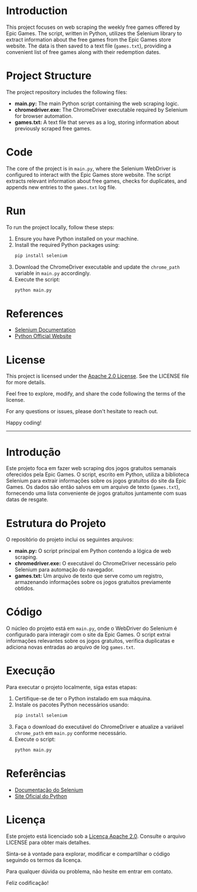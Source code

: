 # Introduction

This project focuses on web scraping the weekly free games offered by Epic Games. The script, written in Python, utilizes the Selenium library to extract information about the free games from the Epic Games store website. The data is then saved to a text file (`games.txt`), providing a convenient list of free games along with their redemption dates.

# Project Structure

The project repository includes the following files:

- **main.py:** The main Python script containing the web scraping logic.
- **chromedriver.exe:** The ChromeDriver executable required by Selenium for browser automation.
- **games.txt:** A text file that serves as a log, storing information about previously scraped free games.

# Code

The core of the project is in `main.py`, where the Selenium WebDriver is configured to interact with the Epic Games store website. The script extracts relevant information about free games, checks for duplicates, and appends new entries to the `games.txt` log file.

# Run

To run the project locally, follow these steps:

1. Ensure you have Python installed on your machine.
2. Install the required Python packages using:
   ```bash
   pip install selenium
   ```
3. Download the ChromeDriver executable and update the `chrome_path` variable in `main.py` accordingly.
4. Execute the script:
   ```bash
   python main.py
   ```

# References

- [Selenium Documentation](https://www.selenium.dev/documentation/en/)
- [Python Official Website](https://www.python.org/)

# License

This project is licensed under the [Apache 2.0 License](LICENSE). See the LICENSE file for more details.

Feel free to explore, modify, and share the code following the terms of the license.

For any questions or issues, please don't hesitate to reach out.

Happy coding!

---

# Introdução

Este projeto foca em fazer web scraping dos jogos gratuitos semanais oferecidos pela Epic Games. O script, escrito em Python, utiliza a biblioteca Selenium para extrair informações sobre os jogos gratuitos do site da Epic Games. Os dados são então salvos em um arquivo de texto (`games.txt`), fornecendo uma lista conveniente de jogos gratuitos juntamente com suas datas de resgate.

# Estrutura do Projeto

O repositório do projeto inclui os seguintes arquivos:

- **main.py:** O script principal em Python contendo a lógica de web scraping.
- **chromedriver.exe:** O executável do ChromeDriver necessário pelo Selenium para automação do navegador.
- **games.txt:** Um arquivo de texto que serve como um registro, armazenando informações sobre os jogos gratuitos previamente obtidos.

# Código

O núcleo do projeto está em `main.py`, onde o WebDriver do Selenium é configurado para interagir com o site da Epic Games. O script extrai informações relevantes sobre os jogos gratuitos, verifica duplicatas e adiciona novas entradas ao arquivo de log `games.txt`.

# Execução

Para executar o projeto localmente, siga estas etapas:

1. Certifique-se de ter o Python instalado em sua máquina.
2. Instale os pacotes Python necessários usando:
   ```bash
   pip install selenium
   ```
3. Faça o download do executável do ChromeDriver e atualize a variável `chrome_path` em `main.py` conforme necessário.
4. Execute o script:
   ```bash
   python main.py
   ```

# Referências

- [Documentação do Selenium](https://www.selenium.dev/documentation/en/)
- [Site Oficial do Python](https://www.python.org/)

# Licença

Este projeto está licenciado sob a [Licença Apache 2.0](LICENSE). Consulte o arquivo LICENSE para obter mais detalhes.

Sinta-se à vontade para explorar, modificar e compartilhar o código seguindo os termos da licença.

Para qualquer dúvida ou problema, não hesite em entrar em contato.

Feliz codificação!
